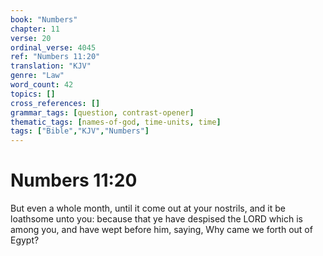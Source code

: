 ```yaml
---
book: "Numbers"
chapter: 11
verse: 20
ordinal_verse: 4045
ref: "Numbers 11:20"
translation: "KJV"
genre: "Law"
word_count: 42
topics: []
cross_references: []
grammar_tags: [question, contrast-opener]
thematic_tags: [names-of-god, time-units, time]
tags: ["Bible","KJV","Numbers"]
---
```


# Numbers 11:20

But even a whole month, until it come out at your nostrils, and it be loathsome unto you: because that ye have despised the LORD which is among you, and have wept before him, saying, Why came we forth out of Egypt?

